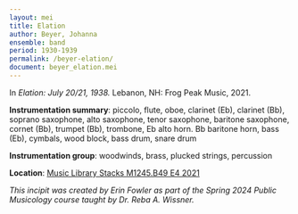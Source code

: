 ```yaml
---
layout: mei
title: Elation
author: Beyer, Johanna
ensemble: band
period: 1930-1939
permalink: /beyer-elation/
document: beyer_elation.mei
---
```


In *Elation: July 20/21, 1938.* Lebanon, NH: Frog Peak Music, 2021.

**Instrumentation summary**: piccolo, flute, oboe, clarinet (Eb), clarinet (Bb), soprano saxophone, alto saxophone, tenor saxophone, baritone saxophone, cornet (Bb), trumpet (Bb), trombone, Eb alto horn. Bb baritone horn, bass (Eb), cymbals, wood block, bass drum, snare drum

**Instrumentation group**: woodwinds, brass, plucked strings, percussion

**Location**: <a href="https://tufts.primo.exlibrisgroup.com/permalink/01TUN_INST/1kc9gia/alma991018911078103851" target="_blank">Music Library Stacks M1245.B49 E4 2021</a>

*This incipit was created by Erin Fowler as part of the Spring 2024 Public Musicology course taught by Dr. Reba A. Wissner.* 